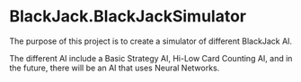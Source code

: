 ﻿# BlackJack.BlackJackSimulator

The purpose of this project is to create a simulator of different BlackJack AI. 

The different AI include a Basic Strategy AI, Hi-Low Card Counting AI, and in the future, there will be an AI that uses Neural Networks.

